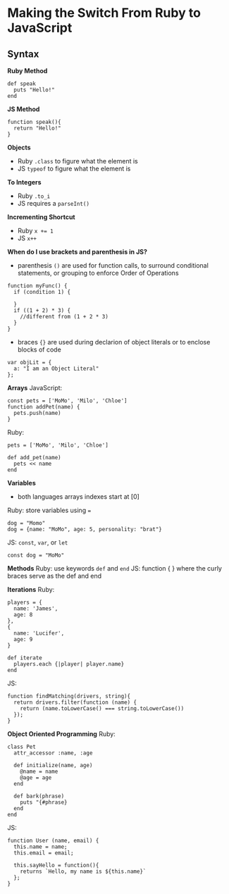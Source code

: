 # Making the Switch From Ruby to JavaScript

## Syntax
**Ruby Method**
```
def speak
  puts "Hello!"
end
```

**JS Method**
```
function speak(){
  return "Hello!"
}
```

**Objects**
- Ruby `.class` to figure what the element is
- JS `typeof` to figure what the element is

**To Integers**
- Ruby `.to_i`
- JS requires a `parseInt()`

**Incrementing Shortcut**
- Ruby `x += 1`
- JS `x++`

**When do I use brackets and parenthesis in JS?**
- parenthesis `()` are used for function calls, to surround conditional statements, or grouping to enforce Order of Operations

```
function myFunc() {
  if (condition 1) {

  }
  if ((1 + 2) * 3) {
    //different from (1 + 2 * 3)
  }
}
```

- braces `{}` are used during declarion of object literals or to enclose blocks of code

```
var objLit = {
  a: "I am an Object Literal"
};
```

**Arrays**
JavaScript:
```
const pets = ['MoMo', 'Milo', 'Chloe']
function addPet(name) {
  pets.push(name)
}
```

Ruby:
```
pets = ['MoMo', 'Milo', 'Chloe']

def add_pet(name)
  pets << name
end
```

**Variables**
- both languages arrays indexes start at [0]

Ruby: store variables using `=`

```
dog = "Momo"
dog = {name: "MoMo", age: 5, personality: "brat"}
```

JS: `const`, `var`, or `let`

```
const dog = "MoMo"
```

**Methods**
Ruby: use keywords `def` and `end`
JS: function { } where the curly braces serve as the def and end

**Iterations**
Ruby:

```
players = {
  name: 'James',
  age: 8
},
{
  name: 'Lucifer',
  age: 9
}

def iterate
  players.each {|player| player.name}
end
```

JS:

```
function findMatching(drivers, string){
  return drivers.filter(function (name) {
    return (name.toLowerCase() === string.toLowerCase())
  });
}
```

**Object Oriented Programming**
Ruby:

```
class Pet
  attr_accessor :name, :age

  def initialize(name, age)
    @name = name
    @age = age
  end

  def bark(phrase)
    puts "{#phrase}
  end
end
```

JS:

```
function User (name, email) {
  this.name = name;
  this.email = email;

  this.sayHello = function(){
    returns `Hello, my name is ${this.name}`
  };
}
```
